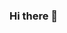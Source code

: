 ### Hi there 👋

<!--
**iljaSL/iljaSL** is a ✨ _special_ ✨ repository because its `README.md` (this file) appears on your GitHub profile.

<h2 align="center">Contact me on</h2>
      <h2 align="center">
         <a href="https://twitter.com/madebygaurav">
         <img src="https://github.com/gauravghongde/social-icons/blob/master/PNG/Black/Twitter_black.png" width="32" height="32"/>
         </a>
         <a href="https://www.linkedin.com/in/gauravghongde">
         <img src="https://github.com/iljaSL/iljaSL/blob/master/imgs/instagram-sketched.png" width="32" height="32"/>
         </a>
         <a href="https://www.instagram.com/madebygaurav">
         <img src="" width="32" height="32"/>
         </a>
</h2>
